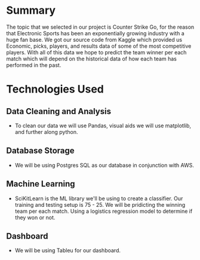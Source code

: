 # Summary

The topic that we selected in our project is Counter Strike Go, for the reason that Electronic Sports has been an exponentially growing industry with a huge fan base. We got our source code from Kaggle which provided us Economic, picks, players, and results data of some of the most competitive players. With all of this data we hope to predict the team winner per each match which will depend on the historical data of how each team has performed in the past. 

# Technologies Used

## Data Cleaning and Analysis
- To clean our data we will use Pandas, visual aids we will use matplotlib, and further along python.

## Database Storage
- We will be using Postgres SQL as our database in conjunction with AWS.

## Machine Learning
- SciKitLearn is the ML library we'll be using to create a classifier. Our training and testing setup is 75 - 25. We will be pridicting the winning team per each match. Using a logistics regression model to determine if they won or not.

## Dashboard
- We will be using Tableu for our dashboard.